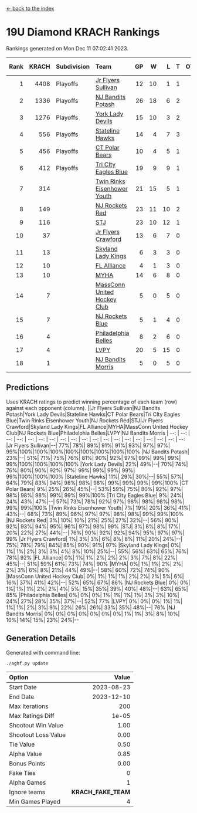 [<- back to the index](readme.md)
# 19U Diamond KRACH Rankings
Rankings generated on Mon Dec 11 07:02:41 2023.

Rank|KRACH|Subdivision|Team|GP|W|L|T|OTW|OTL|SoS|Exp Wins|Win Diff
---:|---:|:---|:---|---:|---:|---:|---:|---:|---:|---:|---:|---:
1|4408|Playoffs|[Jr Flyers Sullivan](https://gamesheetstats.com/seasons/3663/teams/140859/schedule)|12|10|1|1|1|0|680|11.3|-0.0
2|1336|Playoffs|[NJ Bandits Potash](https://gamesheetstats.com/seasons/3663/teams/140857/schedule)|26|18|6|2|0|0|850|19.8|-0.0
3|1276|Playoffs|[York Lady Devils](https://gamesheetstats.com/seasons/3663/teams/140856/schedule)|15|10|3|2|0|0|720|11.8|-0.0
4|556|Playoffs|[Stateline Hawks](https://gamesheetstats.com/seasons/3663/teams/141851/schedule)|14|4|7|3|0|1|1525|6.3|-0.0
5|456|Playoffs|[CT Polar Bears](https://gamesheetstats.com/seasons/3663/teams/140853/schedule)|10|4|5|1|0|0|1301|5.3|-0.0
6|412|Playoffs|[Tri CIty Eagles Blue](https://gamesheetstats.com/seasons/3663/teams/140852/schedule)|19|9|9|1|1|0|923|10.3|-0.0
7|314||[Twin Rinks Eisenhower Youth](https://gamesheetstats.com/seasons/3663/teams/140861/schedule)|21|15|5|1|0|0|265|16.3|-0.0
8|149||[NJ Rockets Red](https://gamesheetstats.com/seasons/3663/teams/140855/schedule)|23|11|10|2|1|1|493|12.9|0.0
9|116||[STJ](https://gamesheetstats.com/seasons/3663/teams/140858/schedule)|23|10|12|1|0|0|466|11.4|0.0
10|37||[Jr Flyers Crawford](https://gamesheetstats.com/seasons/3663/teams/140862/schedule)|13|6|7|0|0|1|90|6.9|0.0
11|13||[Skyland Lady Kings](https://gamesheetstats.com/seasons/3663/teams/140865/schedule)|6|3|3|0|0|0|70|3.9|0.0
12|10||[FL Alliance](https://gamesheetstats.com/seasons/3663/teams/156907/schedule)|4|1|3|0|0|0|294|1.9|0.0
13|10||[MYHA](https://gamesheetstats.com/seasons/3663/teams/140863/schedule)|14|6|8|0|0|0|68|6.9|0.0
14|7||[MassConn United Hockey Club](https://gamesheetstats.com/seasons/3663/teams/140854/schedule)|5|0|5|0|0|0|493|0.9|0.0
15|7||[NJ Rockets Blue](https://gamesheetstats.com/seasons/3663/teams/140867/schedule)|5|1|4|0|0|0|160|1.9|0.0
16|4||[Philadelphia Belles](https://gamesheetstats.com/seasons/3663/teams/140864/schedule)|8|2|6|0|0|0|31|2.9|0.0
17|4||[LVPY](https://gamesheetstats.com/seasons/3663/teams/140860/schedule)|20|5|15|0|0|0|183|5.9|0.0
18|1||[NJ Bandits Morris](https://gamesheetstats.com/seasons/3663/teams/140866/schedule)|5|0|5|0|0|0|113|0.9|0.0

## Predictions
Uses KRACH ratings to predict winning percentage of each team (row) against each opponent (column).
||Jr Flyers Sullivan|NJ Bandits Potash|York Lady Devils|Stateline Hawks|CT Polar Bears|Tri CIty Eagles Blue|Twin Rinks Eisenhower Youth|NJ Rockets Red|STJ|Jr Flyers Crawford|Skyland Lady Kings|FL Alliance|MYHA|MassConn United Hockey Club|NJ Rockets Blue|Philadelphia Belles|LVPY|NJ Bandits Morris
| --: | --: | --: | --: | --: | --: | --: | --: | --: | --: | --: | --: | --: | --: | --: | --: | --: | --: | --: 
|Jr Flyers Sullivan|--| 77%| 78%| 89%| 91%| 91%| 93%| 97%| 97%| 99%|100%|100%|100%|100%|100%|100%|100%|100%
|NJ Bandits Potash| 23%|--| 51%| 71%| 75%| 76%| 81%| 90%| 92%| 97%| 99%| 99%| 99%| 99%|100%|100%|100%|100%
|York Lady Devils| 22%| 49%|--| 70%| 74%| 76%| 80%| 90%| 92%| 97%| 99%| 99%| 99%| 99%| 99%|100%|100%|100%
|Stateline Hawks| 11%| 29%| 30%|--| 55%| 57%| 64%| 79%| 83%| 94%| 98%| 98%| 98%| 99%| 99%| 99%| 99%|100%
|CT Polar Bears|  9%| 25%| 26%| 45%|--| 53%| 59%| 75%| 80%| 92%| 97%| 98%| 98%| 98%| 99%| 99%| 99%|100%
|Tri CIty Eagles Blue|  9%| 24%| 24%| 43%| 47%|--| 57%| 73%| 78%| 92%| 97%| 98%| 98%| 98%| 98%| 99%| 99%|100%
|Twin Rinks Eisenhower Youth|  7%| 19%| 20%| 36%| 41%| 43%|--| 68%| 73%| 89%| 96%| 97%| 97%| 98%| 98%| 99%| 99%|100%
|NJ Rockets Red|  3%| 10%| 10%| 21%| 25%| 27%| 32%|--| 56%| 80%| 92%| 93%| 94%| 95%| 96%| 97%| 98%| 99%
|STJ|  3%|  8%|  8%| 17%| 20%| 22%| 27%| 44%|--| 76%| 90%| 92%| 92%| 94%| 95%| 97%| 97%| 99%
|Jr Flyers Crawford|  1%|  3%|  3%|  6%|  8%|  8%| 11%| 20%| 24%|--| 75%| 78%| 79%| 84%| 85%| 90%| 91%| 97%
|Skyland Lady Kings|  0%|  1%|  1%|  2%|  3%|  3%|  4%|  8%| 10%| 25%|--| 55%| 56%| 63%| 65%| 76%| 78%| 92%
|FL Alliance|  0%|  1%|  1%|  2%|  2%|  2%|  3%|  7%|  8%| 22%| 45%|--| 51%| 59%| 61%| 73%| 74%| 90%
|MYHA|  0%|  1%|  1%|  2%|  2%|  2%|  3%|  6%|  8%| 21%| 44%| 49%|--| 58%| 60%| 72%| 74%| 90%
|MassConn United Hockey Club|  0%|  1%|  1%|  1%|  2%|  2%|  2%|  5%|  6%| 16%| 37%| 41%| 42%|--| 52%| 65%| 67%| 86%
|NJ Rockets Blue|  0%|  0%|  1%|  1%|  1%|  2%|  2%|  4%|  5%| 15%| 35%| 39%| 40%| 48%|--| 63%| 65%| 85%
|Philadelphia Belles|  0%|  0%|  0%|  1%|  1%|  1%|  1%|  3%|  3%| 10%| 24%| 27%| 28%| 35%| 37%|--| 52%| 77%
|LVPY|  0%|  0%|  0%|  1%|  1%|  1%|  1%|  2%|  3%|  9%| 22%| 26%| 26%| 33%| 35%| 48%|--| 76%
|NJ Bandits Morris|  0%|  0%|  0%|  0%|  0%|  0%|  0%|  1%|  1%|  3%|  8%| 10%| 10%| 14%| 15%| 23%| 24%|--

## Generation Details

Generated with command line:
```
./aghf.py update
```

| Option | Value |
| :----- | ----: |
| Start Date | 2023-08-23 |
| End Date | 2023-12-10 |
| Max Iterations | 200 |
| Max Ratings Diff | 1e-05 |
| Shootout Win Value | 1.00 |
| Shootout Loss Value | 0.00 |
| Tie Value | 0.50 |
| Alpha Value | 0.85 |
| Bonus Points | 0.00 |
| Fake Ties | 0 |
| Alpha Games | 1 |
| Ignore teams | __KRACH_FAKE_TEAM__ |
| Min Games Played | 4 |

